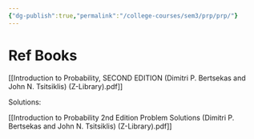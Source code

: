 ```yaml
---
{"dg-publish":true,"permalink":"/college-courses/sem3/prp/prp/"}
---
```




# Ref Books

[[Introduction to Probability, SECOND EDITION (Dimitri P. Bertsekas and John N. Tsitsiklis) (Z-Library).pdf]]

Solutions:

[[Introduction to Probability 2nd Edition Problem Solutions (Dimitri P. Bertsekas and John N. Tsitsiklis) (Z-Library).pdf]]



